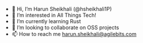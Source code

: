 - 👋 Hi, I’m Harun Sheikhali (@hsheikhali1P)
- 👀 I’m interested in All Things Tech! 
- 🌱 I’m currently learning Rust
- 💞️ I’m looking to collaborate on OSS projects
- 📫 How to reach me harun.sheikhali@agilebits.com

<!---
HarunAt1Password/HarunAt1Password is a ✨ special ✨ repository because its `README.md` (this file) appears on your GitHub profile.
You can click the Preview link to take a look at your changes.
--->
